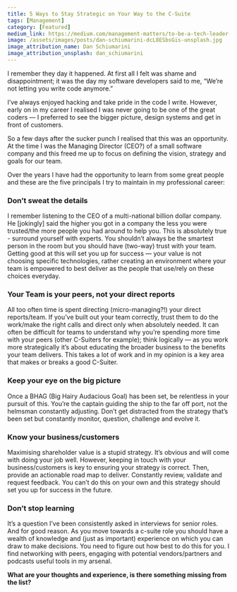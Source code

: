 ```yaml
---
title: 5 Ways to Stay Strategic on Your Way to the C-Suite
tags: [Management]
category: [Featured]
medium_link: https://medium.com/management-matters/to-be-a-tech-leader-kill-the-tech-talk-bd85b6723d52
image: /assets/images/posts/dan-schiumarini-dcL8ESbsGis-unsplash.jpg
image_attribution_name: Dan Schiumarini
image_attribution_unsplash: dan_schiumarini
---
```

I remember they day it happened. At first all I felt was shame and disappointment; it was the day my software developers said to me, “We’re not letting you write code anymore.”
<!-- readmore -->
I’ve always enjoyed hacking and take pride in the code I write. However, early on in my career I realised I was never going to be one of the great coders — I preferred to see the bigger picture, design systems and get in front of customers.

So a few days after the sucker punch I realised that this was an opportunity. At the time I was the Managing Director (CEO?) of a small software company and this freed me up to focus on defining the vision, strategy and goals for our team.

Over the years I have had the opportunity to learn from some great people and these are the five principals I try to maintain in my professional career:

### Don’t sweat the details

I remember listening to the CEO of a multi-national billion dollar company. He [jokingly] said the higher you got in a company the less you were trusted/the more people you had around to help you. This is absolutely true - surround yourself with experts. You shouldn’t always be the smartest person in the room but you should have (two-way) trust with your team. Getting good at this will set you up for success — your value is not choosing specific technologies, rather creating an environment where your team is empowered to best deliver as the people that use/rely on these choices everyday.

### Your Team is your peers, not your direct reports

All too often time is spent directing (micro-managing?!) your direct reports/team. If you’ve built out your team correctly, trust them to do the work/make the right calls and direct only when absolutely needed. It can often be difficult for teams to understand why you’re spending more time with your peers (other C-Suiters for example); think logically — as you work more strategically it’s about educating the broader business to the benefits your team delivers. This takes a lot of work and in my opinion is a key area that makes or breaks a good C-Suiter.

### Keep your eye on the big picture

Once a BHAG (Big Hairy Audacious Goal) has been set, be relentless in your pursuit of this. You’re the captain guiding the ship to the far off port, not the helmsman constantly adjusting. Don’t get distracted from the strategy that’s been set but constantly monitor, question, challenge and evolve it.

### Know your business/customers

Maximising shareholder value is a stupid strategy. It’s obvious and will come with doing your job well. However, keeping in touch with your business/customers is key to ensuring your strategy is correct. Then, provide an actionable road map to deliver. Constantly review, validate and request feedback. You can’t do this on your own and this strategy should set you up for success in the future.

### Don’t stop learning

It’s a question I’ve been consistently asked in interviews for senior roles. And for good reason. As you move towards a c-suite role you should have a wealth of knowledge and (just as important) experience on which you can draw to make decisions. You need to figure out how best to do this for you. I find networking with peers, engaging with potential vendors/partners and podcasts useful tools in my arsenal.

**What are your thoughts and experience, is there something missing from the list?**
